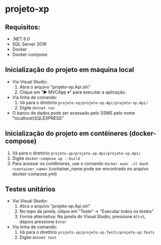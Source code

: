 # projeto-xp

## Requisitos:
- .NET 6.0
- SQL Server 2019
- Docker
- Docker-compose

## Inicialização do projeto em máquina local
- Via Visual Studio:
  1. Abra o arquivo "projeto-xp.Api.sln"
  2. Clique em "▶ MVCApp ▾" para executar a aplicação.
- Via linha de comando:
  1. Vá para o diretório ```projeto-xp/projeto-xp.Api/projeto-xp.Api/```
  2. Digite ```dotnet run```
- O banco de dados pode ser acessado pelo SSMS pelo nome "localhost\SQLEXPRESS"

## Inicialização do projeto em contêineres (docker-compose)
  1. Vá para o diretório ```projeto-xp/projeto-xp.Api/projeto-xp.Api/```
  2. Digite ```docker-compose up --build```
  3. Para acessar os contêineres, use o comando ```docker exec -it bash <container_name>``` (container_name pode ser encontrado no arquivo docker-compose.yml)

## Testes unitários
- Via Visual Studio:
  1. Abra o arquivo "projeto-xp.Api.sln"
  2. No topo da janela, clique em "Teste" -> "Executar todos os testes"
  3. Forma alternativa: Na janela do Visual Studio, pressione ```Alt+S```, depois pressione ```Enter```
- Via linha de comando:
  1. Vá para o diretório ```projeto-xp/projeto-xp.Tests/projeto-xp.Tests```
  2. Digite ```dotnet test```
